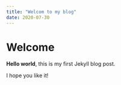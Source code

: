 ```yaml
---
title: "Welcom to my blog"
date: 2020-07-30
---
```

# Welcome

**Hello world**, this is my first Jekyll blog post.

I hope you like it!
